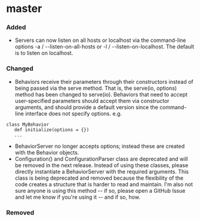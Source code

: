 # master

### Added
 * Servers can now listen on all hosts or localhost via the command-line options -a / --listen-on-all-hosts or -l / --listen-on-localhost.  The default is to listen on localhost.


### Changed
 * Behaviors receive their parameters through their constructors instead of being passed via the serve method.  That is,
  the serve(io, options) method has been changed to serve(io).  Behaviors that need to accept user-specified parameters
  should accept them via constructor arguments, and should provide a default version since the command-line interface
  does not specify options.  e.g.

```
class MyBehavior
   def initialize(options = {})
   ...
```

* BehaviorServer no longer accepts options; instead these are created with the Behavior objects.
* Configuration() and ConfigurationParser class are deprecated and will be removed in the next release.  Instead of 
  using these classes, please directly instantiate a BehaviorServer with the required arguments.  This class is being
  deprecated and removed because the flexibility of the code creates a structure that is harder to read and maintain.
  I'm also not sure anyone is using this method -- if so, please open a GitHub Issue and let me know if you're using 
  it -- and if so, how.

### Removed



